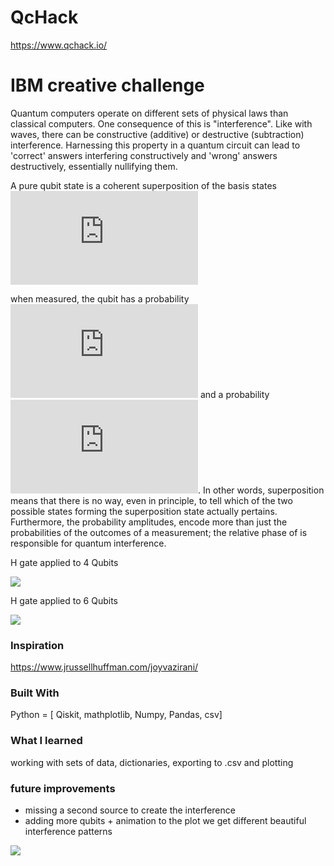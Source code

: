 # QcHack
https://www.qchack.io/
# IBM creative challenge

Quantum computers operate on different sets of physical laws than classical computers. One consequence of this is "interference". Like with waves, there can be constructive (additive) or destructive (subtraction) interference. Harnessing this property in a quantum circuit can lead to 'correct' answers interfering constructively and 'wrong' answers destructively, essentially nullifying them.

A pure qubit state is a coherent superposition of the basis states
![](https://latex.codecogs.com/gif.latex?%5Cleft%7C%20%5CPsi%20%5Cright%3E%20%3D%20%5Calpha%20%5Cleft%7C%200%20%5Cright%3E%20&plus;%20%5Cbeta%20%5Cleft%7C%201%20%5Cright%3E) 

when measured, the qubit has a probability ![](https://latex.codecogs.com/gif.latex?%5Cleft%7C%20%5Calpha%5E%7B2%7D%5Cright%7C) and a probability ![](https://latex.codecogs.com/gif.latex?%5Cleft%7C%20%5Cbeta%5E%7B2%7D%5Cright%7C). In other words, superposition means that there is no way, even in principle, to tell which of the two possible states forming the superposition state actually pertains. Furthermore, the probability amplitudes, encode more than just the probabilities of the outcomes of a measurement; the relative phase of is responsible for quantum interference.

H gate applied to 4 Qubits

![](https://github.com/ithar14/QCHack/blob/main/img/plot_4.png)

H gate applied to 6 Qubits

![](https://github.com/ithar14/QCHack/blob/main/img/plot_6.png)


### Inspiration
https://www.jrussellhuffman.com/joyvazirani/

### Built With
Python = [ Qiskit, mathplotlib, Numpy, Pandas, csv]

### What I learned
working with sets of data, dictionaries, exporting to .csv and plotting

### future improvements 
- missing a second source to create the interference
- adding more qubits + animation to the plot we get different beautiful interference patterns

![](https://upload.wikimedia.org/wikipedia/commons/2/2c/Two_sources_interference.gif)
